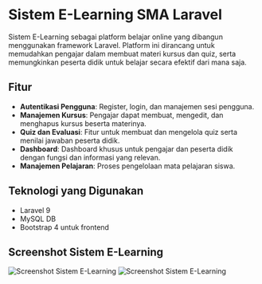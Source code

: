 # Sistem E-Learning SMA Laravel

Sistem E-Learning sebagai platform belajar online yang dibangun menggunakan framework Laravel. Platform ini dirancang untuk memudahkan pengajar dalam membuat materi kursus dan quiz, serta memungkinkan peserta didik untuk belajar secara efektif dari mana saja.

## Fitur

- **Autentikasi Pengguna**: Register, login, dan manajemen sesi pengguna.
- **Manajemen Kursus**: Pengajar dapat membuat, mengedit, dan menghapus kursus beserta materinya.
- **Quiz dan Evaluasi**: Fitur untuk membuat dan mengelola quiz serta menilai jawaban peserta didik.
- **Dashboard**: Dashboard khusus untuk pengajar dan peserta didik dengan fungsi dan informasi yang relevan.
- **Manajemen Pelajaran**: Proses pengelolaan mata pelajaran siswa.

## Teknologi yang Digunakan

- Laravel 9
- MySQL DB
- Bootstrap 4 untuk frontend

## Screenshot Sistem E-Learning

![Screenshot Sistem E-Learning](https://i.postimg.cc/V5yVXMkD/Elearning-SS.png "Screenshot Sistem E-Learning")
![Screenshot Sistem E-Learning](https://i.postimg.cc/mrMnVkrF/Elearning-SS-2.png "Screenshot Sistem E-Learning")



